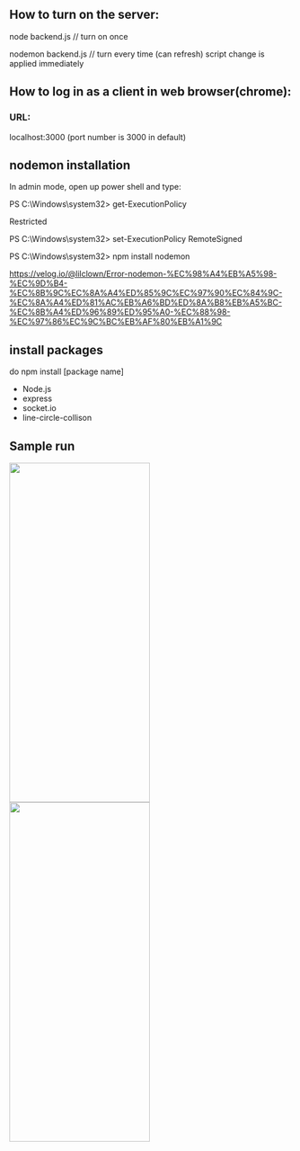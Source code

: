 ## How to turn on the server:

node backend.js // turn on once


nodemon backend.js // turn every time (can refresh) script change is applied immediately

## How to log in as a client in web browser(chrome):

### URL:

localhost:3000 (port number is 3000 in default) 


## nodemon installation

In admin mode, open up power shell and type:


PS C:\Windows\system32> get-ExecutionPolicy


Restricted


PS C:\Windows\system32>  set-ExecutionPolicy RemoteSigned


PS C:\Windows\system32> npm install nodemon


https://velog.io/@lilclown/Error-nodemon-%EC%98%A4%EB%A5%98-%EC%9D%B4-%EC%8B%9C%EC%8A%A4%ED%85%9C%EC%97%90%EC%84%9C-%EC%8A%A4%ED%81%AC%EB%A6%BD%ED%8A%B8%EB%A5%BC-%EC%8B%A4%ED%96%89%ED%95%A0-%EC%88%98-%EC%97%86%EC%9C%BC%EB%AF%80%EB%A1%9C


## install packages
do npm install [package name]

- Node.js
- express
- socket.io
- line-circle-collison


## Sample run
<img src="../main/run_images/intro.png" width="250" height="604" align="left">
<img src="../main/run_images/ingame.png" width="250" height="604" align="left">
